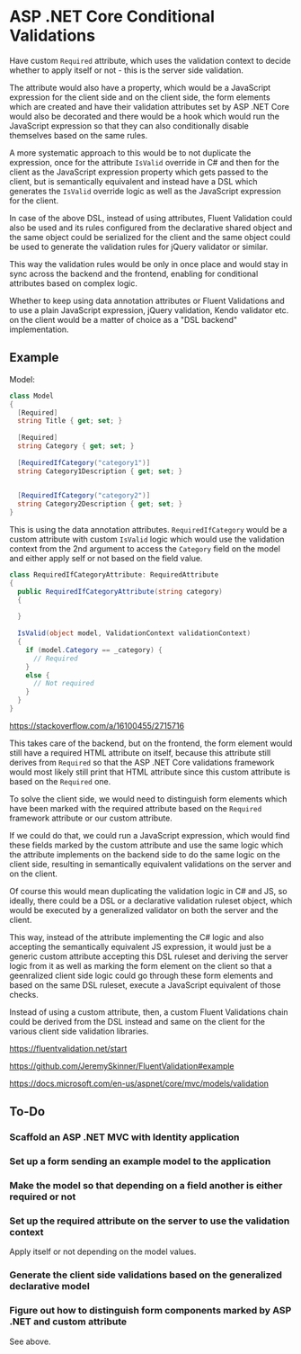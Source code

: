 # ASP .NET Core Conditional Validations

Have custom `Required` attribute, which uses the validation context to decide
whether to apply itself or not - this is the server side validation.

The attribute would also have a property, which would be a JavaScript expression
for the client side and on the client side, the form elements which are created
and have their validation attributes set by ASP .NET Core would also be
decorated and there would be a hook which would run the JavaScript expression so
that they can also conditionally disable themselves based on the same rules.

A more systematic approach to this would be to not duplicate the expression,
once for the attribute `IsValid` override in C# and then for the client as the
JavaScript expression property which gets passed to the client, but is semantically
equivalent and instead have a DSL which generates the `IsValid` override logic as
well as the JavaScript expression for the client.

In case of the above DSL, instead of using attributes, Fluent Validation could
also be used and its rules configured from the declarative shared object and the
same object could be serialized for the client and the same object could be used
to generate the validation rules for jQuery validator or similar.

This way the validation rules would be only in once place and would stay in sync
across the backend and the frontend, enabling for conditional attributes based on
complex logic.

Whether to keep using data annotation attributes or Fluent Validations and to use
a plain JavaScript expression, jQuery validation, Kendo validator etc. on the client
would be a matter of choice as a "DSL backend" implementation.

## Example

Model:

```cs
class Model
{
  [Required]
  string Title { get; set; }
  
  [Required]
  string Category { get; set; }
  
  [RequiredIfCategory("category1")]
  string Category1Description { get; set; }
  

  [RequiredIfCategory("category2")]
  string Category2Description { get; set; }
}
```

This is using the data annotation attributes. `RequiredIfCategory` would be a custom
attribute with custom `IsValid` logic which would use the validation context from the
2nd argument to access the `Category` field on the model and either apply self or not
based on the field value.

```cs
class RequiredIfCategoryAttribute: RequiredAttribute
{
  public RequiredIfCategoryAttribute(string category)
  {
  
  }
  
  IsValid(object model, ValidationContext validationContext)
  {
    if (model.Category == _category) {
      // Required
    }
    else {
      // Not required
    }
  }
}
```

https://stackoverflow.com/a/16100455/2715716

This takes care of the backend, but on the frontend, the form element would still have
a required HTML attribute on itself, because this attribute still derives from `Required`
so that the ASP .NET Core validations framework would most likely still print that HTML
attribute since this custom attribute is based on the `Required` one.

To solve the client side, we would need to distinguish form elements which have been
marked with the required attribute based on the `Required` framework attribute or our
custom attribute.

If we could do that, we could run a JavaScript expression, which would find these
fields marked by the custom attribute and use the same logic which the attribute
implements on the backend side to do the same logic on the client side, resulting in
semantically equivalent validations on the server and on the client.

Of course this would mean duplicating the validation logic in C# and JS, so ideally,
there could be a DSL or a declarative validation ruleset object, which would be
executed by a generalized validator on both the server and the client.

This way, instead of the attribute implementing the C# logic and also accepting the
semantically equivalent JS expression, it would just be a generic custom attribute
accepting this DSL ruleset and deriving the server logic from it as well as marking
the form element on the client so that a geenralized client side logic could go through
these form elements and based on the same DSL ruleset, execute a JavaScript equivalent
of those checks.

Instead of using a custom attribute, then, a custom Fluent Validations chain could be
derived from the DSL instead and same on the client for the various client side
validation libraries.

https://fluentvalidation.net/start

https://github.com/JeremySkinner/FluentValidation#example

https://docs.microsoft.com/en-us/aspnet/core/mvc/models/validation

## To-Do

### Scaffold an ASP .NET MVC with Identity application

### Set up a form sending an example model to the application

### Make the model so that depending on a field another is either required or not

### Set up the required attribute on the server to use the validation context

Apply itself or not depending on the model values.

### Generate the client side validations based on the generalized declarative model

### Figure out how to distinguish form components marked by ASP .NET and custom attribute

See above.
